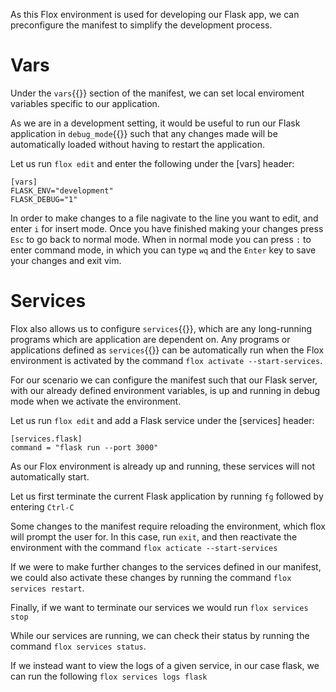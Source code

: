 As this Flox environment is used for developing our Flask app, we can preconfigure the manifest to simplify the development process.

# Vars
Under the `vars`{{}} section of the manifest, we can set local enviroment variables specific to our application.

As we are in a development setting, it would be useful to run our Flask application in `debug_mode`{{}} such that any changes made will be automatically loaded without having to restart the application.

Let us run `flox edit` and enter the following under the [vars] header:

```
[vars]
FLASK_ENV="development"
FLASK_DEBUG="1"
```

In order to make changes to a file nagivate to the line you want to edit, and enter `i` for insert mode.
Once you have finished making your changes press `Esc` to go back to normal mode.
When in normal mode you can press `:` to enter command mode, in which you can type `wq` and the `Enter` key to save your changes and exit vim.


# Services
Flox also allows us to configure `services`{{}}, which are any long-running programs which are application are dependent on. Any programs or applications defined as `services`{{}} can be automatically run when the Flox environment is activated by the command `flox activate --start-services`.

For our scenario we can configure the manifest such that our Flask server, with our already defined environment variables, is up and running in debug mode when we activate the environment.

Let us run `flox edit` and add a Flask service under the [services] header:

```
[services.flask]
command = "flask run --port 3000"
```

As our Flox environment is already up and running, these services will not automatically start.

Let us first terminate the current Flask application by running `fg` followed by entering `Ctrl-C`

Some changes to the manifest require reloading the environment, which flox will prompt the user for. In this case, run `exit`, and then reactivate the environment with the command `flox acticate --start-services`

If we were to make further changes to the services defined in our manifest, we could also activate these changes by running the command `flox services restart`.

Finally, if we want to terminate our services we would run `flox services stop`

While our services are running, we can check their status by running the command `flox services status`.

If we instead want to view the logs of a given service, in our case flask, we can run the following `flox services logs flask`
